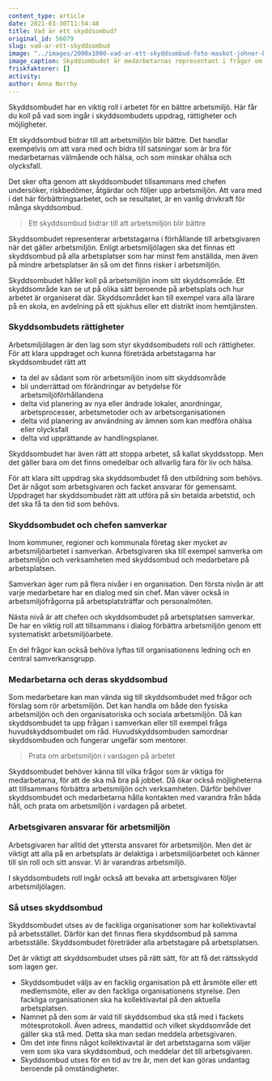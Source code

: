 ```yaml
---
content_type: article
date: 2021-03-30T11:54:48
title: Vad är ett skyddsombud?
original_id: 56079
slug: vad-ar-ett-skyddsombud
image: "../images/2000x1000-vad-ar-ett-skyddsombud-foto-maskot-johner-bildbyra.jpg"
image_caption: Skyddsombudet är medarbetarnas representant i frågor om arbetsmiljö. Arbetsplatsträffen och personalmötet är bra tillfällen att prata om arbetsmiljön, det är en fråga som genomsyrar det mesta.   
friskfaktorer: []
activity:
author: Anna Norrby
---
```


Skyddsombudet har en viktig roll i arbetet för en bättre arbetsmiljö. Här får du koll på vad som ingår i skyddsombudets uppdrag, rättigheter och möjligheter.

Ett skyddsombud bidrar till att arbetsmiljön blir bättre. Det handlar exempelvis om att vara med och bidra till satsningar som är bra för medarbetarnas välmående och hälsa, och som minskar ohälsa och olycksfall.

Det sker ofta genom att skyddsombudet tillsammans med chefen undersöker, riskbedömer, åtgärdar och följer upp arbetsmiljön. Att vara med i det här förbättringsarbetet, och se resultatet, är en vanlig drivkraft för många skyddsombud.

> Ett skyddsombud bidrar till att arbetsmiljön blir bättre

Skyddsombudet representerar arbetstagarna i förhållande till arbetsgivaren när det gäller arbetsmiljön. Enligt arbetsmiljölagen ska det finnas ett skyddsombud på alla arbetsplatser som har minst fem anställda, men även på mindre arbetsplatser än så om det finns risker i arbetsmiljön.

Skyddsombudet håller koll på arbetsmiljön inom sitt skyddsområde. Ett skyddsområde kan se ut på olika sätt beroende på arbetsplats och hur arbetet är organiserat där. Skyddsområdet kan till exempel vara alla lärare på en skola, en avdelning på ett sjukhus eller ett distrikt inom hemtjänsten.

### Skyddsombudets rättigheter

Arbetsmiljölagen är den lag som styr skyddsombudets roll och rättigheter. För att klara uppdraget och kunna företräda arbetstagarna har skyddsombudet rätt att

*   ta del av sådant som rör arbetsmiljön inom sitt skyddsområde
*   bli underrättad om förändringar av betydelse för arbetsmiljöförhållandena
*   delta vid planering av nya eller ändrade lokaler, anordningar, arbetsprocesser, arbetsmetoder och av arbetsorganisationen
*   delta vid planering av användning av ämnen som kan medföra ohälsa eller olycksfall
*   delta vid upprättande av handlingsplaner.

Skyddsombudet har även rätt att stoppa arbetet, så kallat skyddsstopp. Men det gäller bara om det finns omedelbar och allvarlig fara för liv och hälsa.

För att klara sitt uppdrag ska skyddsombudet få den utbildning som behövs. Det är något som arbetsgivaren och facket ansvarar för gemensamt. Uppdraget har skyddsombudet rätt att utföra på sin betalda arbetstid, och det ska få ta den tid som behövs.

### Skyddsombudet och chefen samverkar

Inom kommuner, regioner och kommunala företag sker mycket av arbetsmiljöarbetet i samverkan. Arbetsgivaren ska till exempel samverka om arbetsmiljön och verksamheten med skyddsombud och medarbetare på arbetsplatsen.

Samverkan äger rum på flera nivåer i en organisation. Den första nivån är att varje medarbetare har en dialog med sin chef. Man väver också in arbetsmiljöfrågorna på arbetsplatsträffar och personalmöten.

Nästa nivå är att chefen och skyddsombudet på arbetsplatsen samverkar. De har en viktig roll att tillsammans i dialog förbättra arbetsmiljön genom ett systematiskt arbetsmiljöarbete.

En del frågor kan också behöva lyftas till organisationens ledning och en central samverkansgrupp.

### Medarbetarna och deras skyddsombud

Som medarbetare kan man vända sig till skyddsombudet med frågor och förslag som rör arbetsmiljön. Det kan handla om både den fysiska arbetsmiljön och den organisatoriska och sociala arbetsmiljön. Då kan skyddsombudet ta upp frågan i samverkan eller till exempel fråga huvudskyddsombudet om råd. Huvudskyddsombuden samordnar skyddsombuden och fungerar ungefär som mentorer.

> Prata om arbetsmiljön i vardagen på arbetet

Skyddsombudet behöver känna till vilka frågor som är viktiga för medarbetarna, för att de ska må bra på jobbet. Då ökar också möjligheterna att tillsammans förbättra arbetsmiljön och verksamheten. Därför behöver skyddsombudet och medarbetarna hålla kontakten med varandra från båda håll, och prata om arbetsmiljön i vardagen på arbetet.

### Arbetsgivaren ansvarar för arbetsmiljön

Arbetsgivaren har alltid det yttersta ansvaret för arbetsmiljön. Men det är viktigt att alla på en arbetsplats är delaktiga i arbetsmiljöarbetet och känner till sin roll och sitt ansvar. Vi är varandras arbetsmiljö.

I skyddsombudets roll ingår också att bevaka att arbetsgivaren följer arbetsmiljölagen.

### Så utses skyddsombud

Skyddsombudet utses av de fackliga organisationer som har kollektivavtal på arbetsstället. Därför kan det finnas flera skyddsombud på samma arbetsställe. Skyddsombudet företräder alla arbetstagare på arbetsplatsen.

Det är viktigt att skyddsombudet utses på rätt sätt, för att få det rättsskydd som lagen ger.

*   Skyddsombudet väljs av en facklig organisation på ett årsmöte eller ett medlemsmöte, eller av den fackliga organisationens styrelse. Den fackliga organisationen ska ha kollektivavtal på den aktuella arbetsplatsen.
*   Namnet på den som är vald till skyddsombud ska stå med i fackets mötesprotokoll. Även adress, mandattid och vilket skyddsområde det gäller ska stå med. Detta ska man sedan meddela arbetsgivaren.
*   Om det inte finns något kollektivavtal är det arbetstagarna som väljer vem som ska vara skyddsombud, och meddelar det till arbetsgivaren.
*   Skyddsombud utses för en tid av tre år, men det kan göras undantag beroende på omständigheter.

